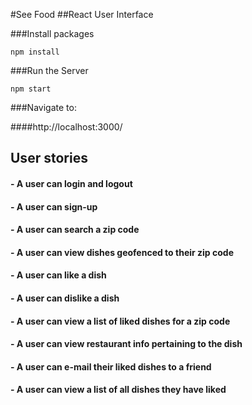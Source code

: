 #See Food
##React User Interface

###Install packages
```
npm install
```
###Run the Server
```
npm start
```
###Navigate to:

####http://localhost:3000/

## User stories

#### - A user can login and logout
#### - A user can sign-up
#### - A user can search a zip code
#### - A user can view dishes geofenced to their zip code
#### - A user can like a dish
#### - A user can dislike a dish
#### - A user can view a list of liked dishes for a zip code
#### - A user can view restaurant info pertaining to the dish 
#### - A user can e-mail their liked dishes to a friend
#### - A user can view a list of all dishes they have liked

